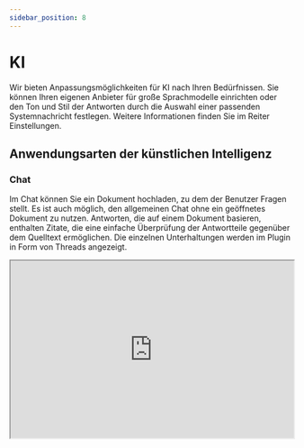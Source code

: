 ```yaml
---
sidebar_position: 8
---
```


# KI

Wir bieten Anpassungsmöglichkeiten für KI nach Ihren Bedürfnissen. Sie können
Ihren eigenen Anbieter für große Sprachmodelle einrichten oder den Ton und Stil der
Antworten durch die Auswahl einer passenden Systemnachricht festlegen. Weitere
Informationen finden Sie im Reiter Einstellungen.

## Anwendungsarten der künstlichen Intelligenz

### Chat

Im Chat können Sie ein Dokument hochladen, zu dem der Benutzer Fragen stellt.
Es ist auch möglich, den allgemeinen Chat ohne ein geöffnetes Dokument zu nutzen.
Antworten, die auf einem Dokument basieren, enthalten Zitate, die eine einfache
Überprüfung der Antwortteile gegenüber dem Quelltext ermöglichen. Die einzelnen
Unterhaltungen werden im Plugin in Form von Threads angezeigt.

<iframe
  width="100%"
  height="315"
  src="https://youtube.com/embed/WuQdOxFJfuc"
  title="YouTube video player"
  allow="accelerometer; autoplay; clipboard-write; encrypted-media; gyroscope; picture-in-picture"
  allowFullScreen
/>

### Chat-Kurzbefehle

Für häufig genutzte Aktionen können Sie einen einfachen Kurzbefehl erstellen,
um diese einfach auszuführen. Der Kurzbefehl kann ausgewählt werden, indem
Sie '/' im Chat eingeben und aus der Liste auswählen. Die Liste kann mit den
Pfeiltasten auf der Tastatur durchgeblättert und durch Drücken von Enter
bestätigt werden, wodurch die Aktion in den Chat gesendet wird. Sie können den
Kurzbefehl auch auswählen, um dessen Inhalt ins Textfeld für weitere Bearbeitungen
einzufügen.

<iframe
  width="100%"
  height="315"
  src="https://www.youtube.com/embed/sS28yNJVcWI"
  title="YouTube video player"
  allow="accelerometer; autoplay; clipboard-write; encrypted-media; gyroscope; picture-in-picture"
  allowFullScreen
/>

### Schnelle Aktionen (FastTrack)

Für häufige, wiederkehrende Aktionen können Sie auch die Möglichkeit nutzen,
direkt vom Startbildschirm des Plugins zuzugreifen. Es stehen einige
voreingestellte Aktionen zur Verfügung. Antworten werden neben dem Startbildschirm
auch in einem separaten Thread im Chat-Tab angezeigt.

<iframe
  width="100%"
  height="315"
  src="https://www.youtube.com/embed/PFEIabq4yxc"
  title="YouTube video player"
  allow="accelerometer; autoplay; clipboard-write; encrypted-media; gyroscope; picture-in-picture"
  allowFullScreen
/>

### Intelligente Ersetzung

:::warning Kommt bald
:::
Ersetzen Sie Ausdruckspaare (z. B. "Gesellschaft" -> "Käufer") im Dokument auf eine
weise, die ihren Kontext berücksichtigt. Nach der Auswahl von Paaren gibt das
Plugin eine Liste von Ersatzvorschlägen zurück, die einzeln angenommen oder
abgelehnt werden können.

### Bearbeitung von markiertem Text

Wenn Sie Text in einem Vertrag markieren, können Sie KI verwenden, um verschiedene
Textvarianten vorzuschlagen, einschließlich der Übersetzung in eine andere Sprache.
Weitere Informationen finden Sie im Reiter Bearbeitung.
